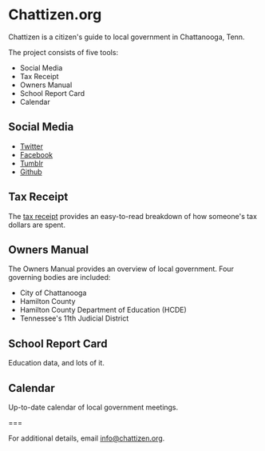 Chattizen.org
=============

Chattizen is a citizen's guide to local government in Chattanooga, Tenn.

The project consists of five tools:

+ Social Media
+ Tax Receipt
+ Owners Manual
+ School Report Card
+ Calendar

## Social Media


+ [Twitter](http://twitter.com/chattizen)
+ [Facebook](http://facebook.com/chattizen)
+ [Tumblr](http://chattizen.tumblr.com)
+ [Github](https://github.com/chattizen)


## Tax Receipt

The [tax receipt](http://chattizen.org/tax-receipt) provides an easy-to-read breakdown of how someone's tax dollars are spent.

## Owners Manual

The Owners Manual provides an overview of local government. Four governing bodies are included:

+ City of Chattanooga
+ Hamilton County
+ Hamilton County Department of Education (HCDE)
+ Tennessee's 11th Judicial District

## School Report Card

Education data, and lots of it.

## Calendar

Up-to-date calendar of local government meetings.

===

For additional details, email info@chattizen.org.

